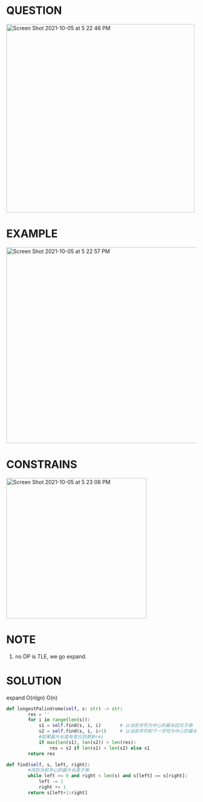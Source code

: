 # QUESTION 
<img width="498" alt="Screen Shot 2021-10-05 at 5 22 46 PM" src="https://user-images.githubusercontent.com/64442606/136104609-f2198557-c06d-4f5b-b49b-5379ea2ded98.png">

# EXAMPLE
<img width="518" alt="Screen Shot 2021-10-05 at 5 22 57 PM" src="https://user-images.githubusercontent.com/64442606/136104628-6820fa15-5734-4cea-af84-81d78430c376.png">

# CONSTRAINS
<img width="371" alt="Screen Shot 2021-10-05 at 5 23 06 PM" src="https://user-images.githubusercontent.com/64442606/136104650-052782d8-d2e7-42fd-94c6-46cdc98a0f07.png">

# NOTE
1. no DP is TLE, we go expand. 

#  SOLUTION
expand O(nlgn) O(n)
```python
def longestPalindrome(self, s: str) -> str:
        res = ''
        for i in range(len(s)):
            s1 = self.find(s, i, i)       # 以当前字符为中心的最长回文子串
            s2 = self.find(s, i, i+1)     # 以当前字符和下一字符为中心的最长回文子串
            #如果最大长度有变化则更新res
            if max(len(s1), len(s2)) > len(res):
                res = s2 if len(s1) < len(s2) else s1
        return res

def find(self, s, left, right):
        #找到当前中心的最大长度子串
        while left >= 0 and right < len(s) and s[left] == s[right]:
            left -= 1
            right += 1
        return s[left+1:right]
```
